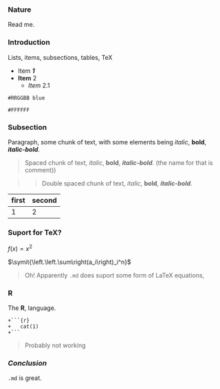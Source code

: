 
### Nature

Read me.

### **Introduction**

Lists, items, subsections, tables, TeX

* Item ***1***
* **Item** 2
   * *Item* 2.1

`#RRGGBB blue`

`#FFFFFF`
   
### Subsection
   
Paragraph, some chunk of text, with some elements being *italic*, **bold**, ***italic-bold***.

> Spaced chunk of text, *italic*, **bold**, ***italic-bold***. (the name for that is comment))

>> Double spaced chunk of text, *italic*, **bold**, ***italic-bold***.

| first | second |
|---|---|
| 1 | 2 |

### Suport for TeX?

$f(x)=x^2$

$\symit{\left.\left.\sum\right(a_i\right)_i^n}$

> Oh! Apparently `.md` does suport some form of LaTeX equations,

### R

The **R**, language.

```
+```{r}
+   cat(1)
+```
```

> Probably not working

### *Conclusion*

`.md` is great.
